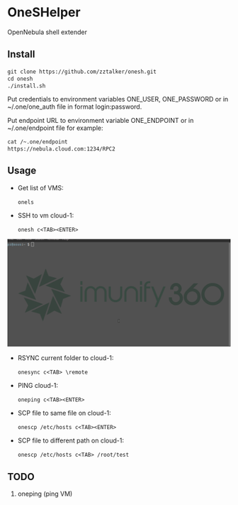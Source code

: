 # OneSHelper

OpenNebula shell extender

## Install

    git clone https://github.com/zztalker/onesh.git
    cd onesh
    ./install.sh

Put credentials to environment variables ONE_USER, ONE_PASSWORD or
in ~/.one/one_auth file in format login:password.

Put endpoint URL to environment variable ONE_ENDPOINT or
in ~/.one/endpoint file for example:

    cat /~.one/endpoint
    https://nebula.cloud.com:1234/RPC2

## Usage

- Get list of VMS:

    `onels`

- SSH to vm cloud-1:

    `onesh c<TAB><ENTER>`

![List of vms and ssh](https://raw.githubusercontent.com/zztalker/onesh/master/github-assets/onesh_onels.gif)

- RSYNC current folder to cloud-1:

    `onesync c<TAB> \remote`

- PING cloud-1:

    `oneping c<TAB><ENTER>`

- SCP file to same file on cloud-1:

    `onescp /etc/hosts c<TAB><ENTER>`

- SCP file to different path on cloud-1:

    `onescp /etc/hosts c<TAB> /root/test`

## TODO

1. oneping (ping VM)
